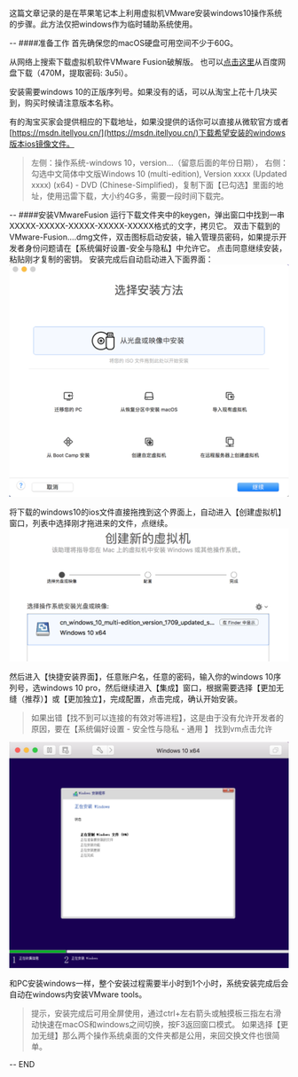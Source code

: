 
这篇文章记录的是在苹果笔记本上利用虚拟机VMware安装windows10操作系统的步骤。此方法仅把windows作为临时辅助系统使用。

--
####准备工作
首先确保您的macOS硬盘可用空间不少于60G。

从网络上搜索下载虚拟机软件VMware Fusion破解版。
也可以[点击这里](https://pan.baidu.com/s/1oyYp9YPMNeYUHgtOP3CKFg)从百度网盘下载（470M，提取密码: 3u5i）。

安装需要windows 10的正版序列号。如果没有的话，可以从淘宝上花十几块买到，购买时候请注意版本名称。

有的淘宝买家会提供相应的下载地址，如果没提供的话你可以直接从微软官方或者[https://msdn.itellyou.cn/](https://msdn.itellyou.cn/)下载希望安装的windows版本ios镜像文件。
>左侧：操作系统-windows 10，version...（留意后面的年份日期），
右侧：勾选中文简体中文版Windows 10 (multi-edition), Version xxxx (Updated xxxx) (x64) - DVD (Chinese-Simplified)，复制下面【已勾选】里面的地址，使用迅雷下载，大小约4G多，需要一段时间下载完。



--
####安装VMwareFusion
运行下载文件夹中的keygen，弹出窗口中找到一串XXXXX-XXXXX-XXXXX-XXXXX-XXXXX格式的文字，拷贝它。
双击下载到的VMware-Fusion....dmg文件，双击图标启动安装，输入管理员密码，如果提示开发者身份问题请在【系统偏好设置-安全与隐私】中允许它。
点击同意继续安装，粘贴刚才复制的密钥。
安装完成后自动启动进入下面界面：
![](imgs/4324074-41f9ec8cf07791eb.png?imageMogr2/auto-orient/strip%7CimageView2/2/w/1240)

将下载的windows10的ios文件直接拖拽到这个界面上，自动进入【创建虚拟机】窗口，列表中选择刚才拖进来的文件，点继续。
![](imgs/4324074-3d01fbfa4df9d40e.png?imageMogr2/auto-orient/strip%7CimageView2/2/w/1240)

然后进入【快捷安装界面】，任意账户名，任意的密码，输入你的windows 10序列号，选windows 10 pro，然后继续进入【集成】窗口，根据需要选择【更加无缝（推荐）】或【更加独立】，完成配置，点击完成，确认开始安装。
>如果出错【找不到可以连接的有效对等进程】，这是由于没有允许开发者的原因，要在【系统偏好设置 - 安全性与隐私 - 通用 】 找到vm点击允许

![](imgs/4324074-d03824af981dd58c.png?imageMogr2/auto-orient/strip%7CimageView2/2/w/1240)

和PC安装windows一样，整个安装过程需要半小时到1个小时，系统安装完成后会自动在windows内安装VMware tools。

>提示，安装完成后可用全屏使用，通过ctrl+左右箭头或触摸板三指左右滑动快速在macOS和windows之间切换，按F3返回窗口模式。
>如果选择【更加无缝】那么两个操作系统桌面的文件夹都是公用，来回交换文件也很简单。


--
END



